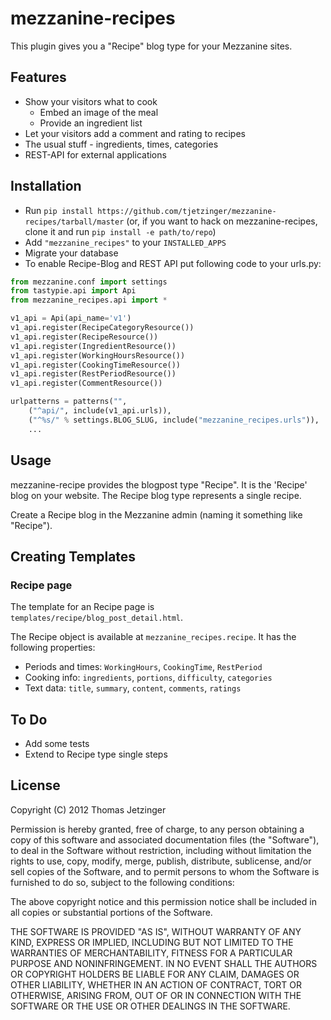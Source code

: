 # mezzanine-recipes

This plugin gives you a "Recipe" blog type for your Mezzanine sites.

## Features

* Show your visitors what to cook
	* Embed an image of the meal
	* Provide an ingredient list
* Let your visitors add a comment and rating to recipes
* The usual stuff - ingredients, times, categories
* REST-API for external applications

## Installation

* Run `pip install https://github.com/tjetzinger/mezzanine-recipes/tarball/master` (or, if you want to hack on mezzanine-recipes, clone it and run `pip install -e path/to/repo`)
* Add `"mezzanine_recipes"` to your `INSTALLED_APPS`
* Migrate your database
* To enable Recipe-Blog and REST API put following code to your urls.py:

```python
from mezzanine.conf import settings
from tastypie.api import Api
from mezzanine_recipes.api import *

v1_api = Api(api_name='v1')
v1_api.register(RecipeCategoryResource())
v1_api.register(RecipeResource())
v1_api.register(IngredientResource())
v1_api.register(WorkingHoursResource())
v1_api.register(CookingTimeResource())
v1_api.register(RestPeriodResource())
v1_api.register(CommentResource())

urlpatterns = patterns("",
    ("^api/", include(v1_api.urls)),
    ("^%s/" % settings.BLOG_SLUG, include("mezzanine_recipes.urls")),
    ...
```

## Usage

mezzanine-recipe provides the blogpost type "Recipe". It is the 'Recipe' blog on your website. The Recipe blog type represents a single recipe.

Create a Recipe blog in the Mezzanine admin (naming it something like "Recipe").

## Creating Templates

### Recipe page

The template for an Recipe page is `templates/recipe/blog_post_detail.html`.

The Recipe object is available at `mezzanine_recipes.recipe`. It has the following properties:

* Periods and times: `WorkingHours`, `CookingTime`, `RestPeriod`
* Cooking info: `ingredients`, `portions`, `difficulty`, `categories`
* Text data: `title`, `summary`, `content`, `comments`, `ratings`

## To Do

* Add some tests
* Extend to Recipe type single steps

## License

Copyright (C) 2012 Thomas Jetzinger

Permission is hereby granted, free of charge, to any person obtaining a copy of this software and associated documentation files (the "Software"), to deal in the Software without restriction, including without limitation the rights to use, copy, modify, merge, publish, distribute, sublicense, and/or sell copies of the Software, and to permit persons to whom the Software is furnished to do so, subject to the following conditions:

The above copyright notice and this permission notice shall be included in all copies or substantial portions of the Software.

THE SOFTWARE IS PROVIDED "AS IS", WITHOUT WARRANTY OF ANY KIND, EXPRESS OR IMPLIED, INCLUDING BUT NOT LIMITED TO THE WARRANTIES OF MERCHANTABILITY, FITNESS FOR A PARTICULAR PURPOSE AND NONINFRINGEMENT. IN NO EVENT SHALL THE AUTHORS OR COPYRIGHT HOLDERS BE LIABLE FOR ANY CLAIM, DAMAGES OR OTHER LIABILITY, WHETHER IN AN ACTION OF CONTRACT, TORT OR OTHERWISE, ARISING FROM, OUT OF OR IN CONNECTION WITH THE SOFTWARE OR THE USE OR OTHER DEALINGS IN THE SOFTWARE.
